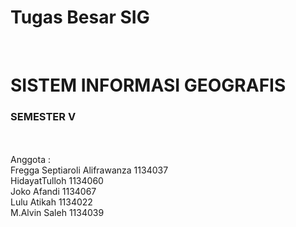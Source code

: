 # Tugas Besar SIG
</br>
<H1>SISTEM INFORMASI GEOGRAFIS</H1>
  <H3>SEMESTER V</H3>
</br>
</br>
Anggota : </br>
Fregga Septiaroli Alifrawanza 1134037</br>
HidayatTulloh 1134060</br>
Joko Afandi 1134067</br>
Lulu Atikah 1134022</br>
M.Alvin Saleh 1134039</br>


